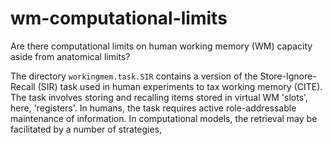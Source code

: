 # wm-computational-limits

Are there computational limits on human working memory (WM) capacity aside from anatomical limits?

The directory `workingmem.task.SIR` contains a version of the Store-Ignore-Recall (SIR) task used in human
experiments to tax working memory (CITE). The task involves storing and recalling items stored in
virtual WM 'slots', here, 'registers'. In humans, the task requires active role-addressable 
maintenance of information. In computational models, the retrieval may be facilitated by a number
of strategies, 